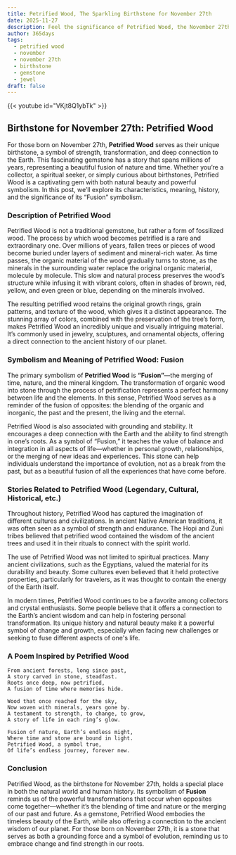 ```yaml
---
title: Petrified Wood, The Sparkling Birthstone for November 27th
date: 2025-11-27
description: Feel the significance of Petrified Wood, the November 27th birthstone symbolizing Fusion. Let its beauty and meaning brighten your day.
author: 365days
tags:
  - petrified wood
  - november
  - november 27th
  - birthstone
  - gemstone
  - jewel
draft: false
---
```


{{< youtube id="VKjt8Q1ybTk" >}}

## Birthstone for November 27th: Petrified Wood

For those born on November 27th, **Petrified Wood** serves as their unique birthstone, a symbol of strength, transformation, and deep connection to the Earth. This fascinating gemstone has a story that spans millions of years, representing a beautiful fusion of nature and time. Whether you’re a collector, a spiritual seeker, or simply curious about birthstones, Petrified Wood is a captivating gem with both natural beauty and powerful symbolism. In this post, we’ll explore its characteristics, meaning, history, and the significance of its “Fusion” symbolism.

### Description of Petrified Wood

Petrified Wood is not a traditional gemstone, but rather a form of fossilized wood. The process by which wood becomes petrified is a rare and extraordinary one. Over millions of years, fallen trees or pieces of wood become buried under layers of sediment and mineral-rich water. As time passes, the organic material of the wood gradually turns to stone, as the minerals in the surrounding water replace the original organic material, molecule by molecule. This slow and natural process preserves the wood’s structure while infusing it with vibrant colors, often in shades of brown, red, yellow, and even green or blue, depending on the minerals involved.

The resulting petrified wood retains the original growth rings, grain patterns, and texture of the wood, which gives it a distinct appearance. The stunning array of colors, combined with the preservation of the tree’s form, makes Petrified Wood an incredibly unique and visually intriguing material. It’s commonly used in jewelry, sculptures, and ornamental objects, offering a direct connection to the ancient history of our planet.

### Symbolism and Meaning of Petrified Wood: Fusion

The primary symbolism of **Petrified Wood** is **“Fusion”**—the merging of time, nature, and the mineral kingdom. The transformation of organic wood into stone through the process of petrification represents a perfect harmony between life and the elements. In this sense, Petrified Wood serves as a reminder of the fusion of opposites: the blending of the organic and inorganic, the past and the present, the living and the eternal.

Petrified Wood is also associated with grounding and stability. It encourages a deep connection with the Earth and the ability to find strength in one’s roots. As a symbol of “Fusion,” it teaches the value of balance and integration in all aspects of life—whether in personal growth, relationships, or the merging of new ideas and experiences. This stone can help individuals understand the importance of evolution, not as a break from the past, but as a beautiful fusion of all the experiences that have come before.

### Stories Related to Petrified Wood (Legendary, Cultural, Historical, etc.)

Throughout history, Petrified Wood has captured the imagination of different cultures and civilizations. In ancient Native American traditions, it was often seen as a symbol of strength and endurance. The Hopi and Zuni tribes believed that petrified wood contained the wisdom of the ancient trees and used it in their rituals to connect with the spirit world.

The use of Petrified Wood was not limited to spiritual practices. Many ancient civilizations, such as the Egyptians, valued the material for its durability and beauty. Some cultures even believed that it held protective properties, particularly for travelers, as it was thought to contain the energy of the Earth itself.

In modern times, Petrified Wood continues to be a favorite among collectors and crystal enthusiasts. Some people believe that it offers a connection to the Earth’s ancient wisdom and can help in fostering personal transformation. Its unique history and natural beauty make it a powerful symbol of change and growth, especially when facing new challenges or seeking to fuse different aspects of one's life.

### A Poem Inspired by Petrified Wood

```
From ancient forests, long since past,  
A story carved in stone, steadfast.  
Roots once deep, now petrified,  
A fusion of time where memories hide.

Wood that once reached for the sky,  
Now woven with minerals, years gone by.  
A testament to strength, to change, to grow,  
A story of life in each ring’s glow.

Fusion of nature, Earth’s endless might,  
Where time and stone are bound in light.  
Petrified Wood, a symbol true,  
Of life’s endless journey, forever new.
```

### Conclusion

Petrified Wood, as the birthstone for November 27th, holds a special place in both the natural world and human history. Its symbolism of **Fusion** reminds us of the powerful transformations that occur when opposites come together—whether it’s the blending of time and nature or the merging of our past and future. As a gemstone, Petrified Wood embodies the timeless beauty of the Earth, while also offering a connection to the ancient wisdom of our planet. For those born on November 27th, it is a stone that serves as both a grounding force and a symbol of evolution, reminding us to embrace change and find strength in our roots.